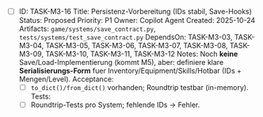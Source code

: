 - [ ] ID: TASK-M3-16
  Title: Persistenz-Vorbereitung (IDs stabil, Save-Hooks)
  Status: Proposed
  Priority: P1
  Owner: Copilot Agent
  Created: 2025-10-24
  Artifacts: `game/systems/save_contract.py`, `tests/systems/test_save_contract.py`
  DependsOn: TASK-M3-03, TASK-M3-04, TASK-M3-05, TASK-M3-06, TASK-M3-07, TASK-M3-08, TASK-M3-09, TASK-M3-10, TASK-M3-11, TASK-M3-12
  Notes:
  Noch **keine** Save/Load-Implementierung (kommt M5), aber: definiere klare **Serialisierungs-Form** fuer Inventory/Equipment/Skills/Hotbar (IDs + Mengen/Level).
  Acceptance:
  - [ ] `to_dict()/from_dict()` vorhanden; Roundtrip testbar (in-memory).
  Tests:
  - [ ] Roundtrip-Tests pro System; fehlende IDs -> Fehler.
